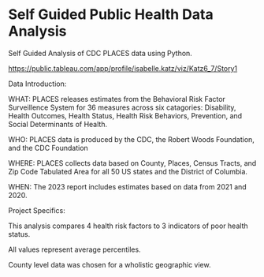 # Self Guided Public Health Data Analysis
Self Guided Analysis of CDC PLACES data using Python.

https://public.tableau.com/app/profile/isabelle.katz/viz/Katz6_7/Story1

Data Introduction:

WHAT: PLACES releases estimates from the Behavioral Risk Factor Surveillence System for 36 measures across six catagories: Disability, Health Outcomes, Health Status, Health Risk Behaviors, Prevention, and Social Determinants of Health.

WHO: PLACES data is produced by the CDC, the Robert Woods Foundation, and the CDC Foundation

WHERE: PLACES collects data based on County, Places, Census Tracts, and Zip Code Tabulated Area for all 50 US states and the District of Columbia.

WHEN: The 2023 report includes estimates based on data from 2021 and 2020.

Project Specifics:

This analysis compares 4 health risk factors to 3 indicators of poor health status.

All values represent average percentiles. 

County level data was chosen for a wholistic geographic view.
